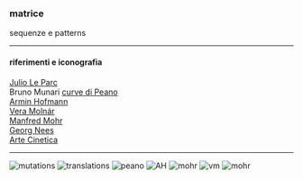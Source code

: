 ### matrice
sequenze e patterns  

***

#### riferimenti e iconografia
[Julio Le Parc](https://it.wikipedia.org/wiki/Julio_Le_Parc)  
Bruno Munari [curve di Peano](https://www.google.com/search?q=munari+peano+curve&sxsrf=ALeKk03xhLYpOSdM-kQADgK-tqQqil0LYg:1615458040374&source=lnms&tbm=isch&sa=X&ved=2ahUKEwjkjJWVgqjvAhUUQEEAHUnhAKEQ_AUoAXoECA8QAw&cshid=1615458070957279&biw=1280&bih=798)  
[Armin Hofmann](https://en.wikipedia.org/wiki/Armin_Hofmann)  
[Vera Molnár](https://en.wikipedia.org/wiki/Vera_Moln%C3%A1r)  
[Manfred Mohr](https://en.wikipedia.org/wiki/Manfred_Mohr)  
[Georg Nees](https://en.wikipedia.org/wiki/Georg_Nees)  
[Arte Cinetica](https://it.wikipedia.org/wiki/Arte_cinetica)  

***

![mutations](img/leParc_mutations.png?raw=true)
![translations](img/leParc_Translational-Rotation-1959.png)
![peano](img/Munari_peano.jpg)
![AH](img/Armin_Hofmann.jpg)
![mohr](img/mohr_4.jpg)
![vm](img/vera_title.jpg)
![mohr](img/Nees.png)


